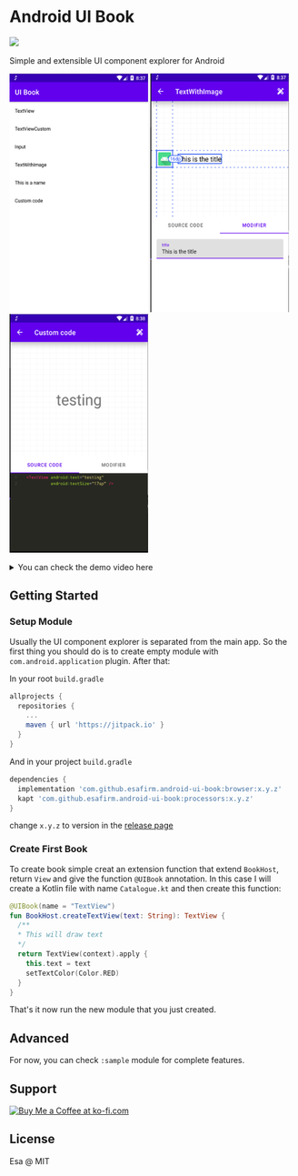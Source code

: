# Android UI Book

[![](https://jitpack.io/v/esafirm/android-ui-book.svg)](https://jitpack.io/#esafirm/android-ui-book)

Simple and extensible UI component explorer for Android

<p float="middle">
	<img src="https://raw.githubusercontent.com/esafirm/android-ui-book/main/.github/art/ss1.png" height="420" width="244"/>
	<img src="https://raw.githubusercontent.com/esafirm/android-ui-book/main/.github/art/ss2.png" height="420" width="244"/>
	<img src="https://raw.githubusercontent.com/esafirm/android-ui-book/main/.github/art/ss3.png" height="420" width="244"/>
</p>

<details>
	<summary>You can check the demo video here</summary>
	<a href="https://www.youtube.com/watch?v=aB2cBjLuYHA">
		<img src="https://img.youtube.com/vi/aB2cBjLuYHA/0.jpg" />
	</a>
</details>



## Getting Started


### Setup Module

Usually the UI component explorer is separated from the main app. So the first thing you should do is to create empty module
with `com.android.application` plugin. After that:

In your root `build.gradle`

```groovy
allprojects {
  repositories {
    ...
    maven { url 'https://jitpack.io' }
  }
}
```

And in your project `build.gradle`

```groovy
dependencies {
  implementation 'com.github.esafirm.android-ui-book:browser:x.y.z'
  kapt 'com.github.esafirm.android-ui-book:processors:x.y.z'	
}
```

change `x.y.z` to version in the [release page](https://github.com/esafirm/android-ui-book/releases)

### Create First Book

To create book simple creat an extension function that extend `BookHost`, return `View` and give the function `@UIBook` annotation.
In this case I will create a Kotlin file with name `Catalogue.kt` and then create this function:

```kotlin
@UIBook(name = "TextView")
fun BookHost.createTextView(text: String): TextView {
  /**
  * This will draw text
  */
  return TextView(context).apply {
    this.text = text
    setTextColor(Color.RED)
  }
}
```

That's it now run the new module that you just created.

## Advanced

For now, you can check `:sample` module for complete features.

## Support

<a href='https://ko-fi.com/M4M41RRE0' target='_blank'><img height='36' style='border:0px;height:36px;' src='https://cdn.ko-fi.com/cdn/kofi4.png?v=2' border='0' alt='Buy Me a Coffee at ko-fi.com' /></a>

## License

Esa @ MIT

